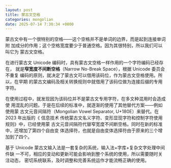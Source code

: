 ```yaml
---
layout: post
title: 蒙古文空格
categories: mongolian
date: 2025-07-14 7:30:34 +0800
---
```


蒙古文中有一个很特别的空格——这个空格并不是单词的边界，而是起到连接单词附
加成分的作用；这个空格宽度要少于普通空格。因为其很特别，所以我们可以叫它为
蒙古文空格。

在进行蒙古文 Unicode 编码时，具有蒙古文空格一样作用的一个字符编码已经存在，
就是**窄宽度不间断空格**（Narrow No-Break Space），根据 Unicode 委员会不重复
编码的原则，就决定了蒙古文可以借用该码位，作为蒙古文空格使用。所以，在早期
的蒙古文编码及相关转换规则中就借用了该码位做为连接后缀的专用字符。

在使用过程中，就发现因为该码位并不是蒙古文专用字符，在多文种混用时会造成使
用混乱的问题。于是在后续的标准中，就逐渐的使用了其他替代方案——例如使用蒙
古文元音间隔符（Mongolian Vowel Separator, U+180E）来替代。在 2023 年出版的《
信息技术 传统蒙古文名义字符、变形显现字符和控制字符使用规则》中，已经使用蒙
古文元音间隔符代替窄宽度不间断空格。同时在新的标准中，还增加了第四个自由变
体选择符，也就是自由变体选择符由于原来的三个增加到了四个。

基于 Unicode 蒙古文输入法是一套复杂的系统，输入法+字库+复杂文字处理中间件缺
一不可，相应的变动和更新可能会影响到整个系统的使用，所以需要随时关注动态，
密切系统联系，及时调整和完善系统运作才能流畅正确的使用。
